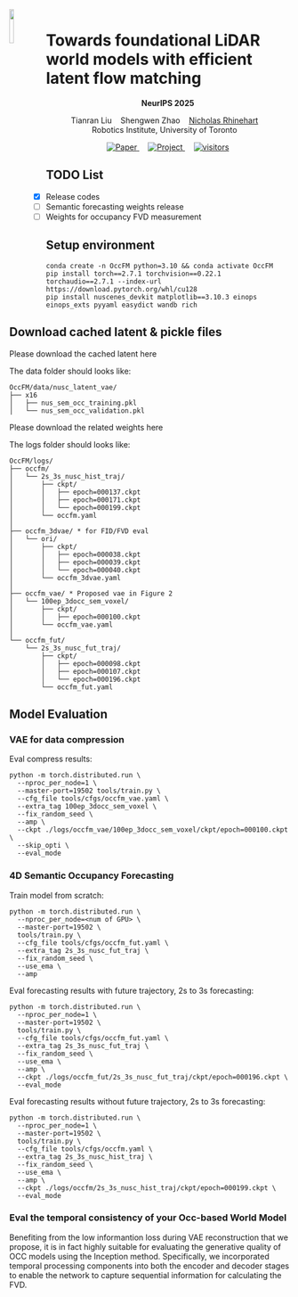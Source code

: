 <img src="https://github.com/Orbis36/OccFM/interneal_release/docs/source/images/logo.png" width="12.5%" align="left">

# Towards foundational LiDAR world models with efficient latent flow matching

<p align="center">
  <strong>NeurIPS 2025</strong>
</p>

<p align="center">
  <a target="_blank">Tianran Liu</a>&nbsp;&nbsp;&nbsp;
  <a target="_blank">Shengwen Zhao</a>&nbsp;&nbsp;&nbsp;
  <a href="https://leaf.utias.utoronto.ca/author/nicholas-rhinehart/" target="_blank">Nicholas Rhinehart</a>&nbsp;&nbsp;&nbsp;
    
  <br />
  Robotics Institute, University of Toronto&nbsp;&nbsp;&nbsp;
</p>

<p align="center">
  <a href="https://arxiv.org/abs/2506.23434">
    <img src="https://img.shields.io/badge/Paper-PDF-B82A24?style=for-the-badge&logo=adobe-acrobat-reader" alt="Paper">
  </a>
  &nbsp;&nbsp;&nbsp;
  <a href="https://your-project-page.com">
    <img src="https://img.shields.io/badge/Project-Page-orange?style=for-the-badge&logo=your-project-logo" alt="Project">
  </a>
  &nbsp;&nbsp;&nbsp;
  <a href="https://github.com/Orbis36/OccFM">
    <img src="https://komarev.com/ghpvc/?username=Orbis36&repo=AdaFlowMatchingWM-Web&color=blue&style=for-the-badge" alt="visitors">
  </a>
</p>

## TODO List
- [x] Release codes
- [ ] Semantic forecasting weights release
- [ ] Weights for occupancy FVD measurement

## Setup environment
```shell
conda create -n OccFM python=3.10 && conda activate OccFM
pip install torch==2.7.1 torchvision==0.22.1 torchaudio==2.7.1 --index-url https://download.pytorch.org/whl/cu128
pip install nuscenes_devkit matplotlib==3.10.3 einops einops_exts pyyaml easydict wandb rich
```
## Download cached latent & pickle files
Please download the cached latent here 

The data folder should looks like: 
```text
OccFM/data/nusc_latent_vae/
├── x16
│   ├── nus_sem_occ_training.pkl
│   └── nus_sem_occ_validation.pkl
```

Please download the related weights here

The logs folder should looks like: 
```text
OccFM/logs/
├── occfm/
│   └── 2s_3s_nusc_hist_traj/
│       ├── ckpt/
│       │   ├── epoch=000137.ckpt
│       │   ├── epoch=000171.ckpt
│       │   └── epoch=000199.ckpt
│       └── occfm.yaml
│
├── occfm_3dvae/ * for FID/FVD eval
│   └── ori/
│       ├── ckpt/
│       │   ├── epoch=000038.ckpt
│       │   ├── epoch=000039.ckpt
│       │   └── epoch=000040.ckpt
│       └── occfm_3dvae.yaml
│
├── occfm_vae/ * Proposed vae in Figure 2
│   └── 100ep_3docc_sem_voxel/
│       ├── ckpt/
│       │   ├── epoch=000100.ckpt
│       └── occfm_vae.yaml
│
└── occfm_fut/
    └── 2s_3s_nusc_fut_traj/
        ├── ckpt/
        │   ├── epoch=000098.ckpt
        │   ├── epoch=000107.ckpt
        │   └── epoch=000196.ckpt
        └── occfm_fut.yaml
```

## Model Evaluation

### VAE for data compression

Eval compress results:
```shell
python -m torch.distributed.run \
  --nproc_per_node=1 \
  --master-port=19502 tools/train.py \ 
  --cfg_file tools/cfgs/occfm_vae.yaml \
  --extra_tag 100ep_3docc_sem_voxel \
  --fix_random_seed \
  --amp \
  --ckpt ./logs/occfm_vae/100ep_3docc_sem_voxel/ckpt/epoch=000100.ckpt \
  --skip_opti \
  --eval_mode
```

### 4D Semantic Occupancy Forecasting 

Train model from scratch:
```shell
python -m torch.distributed.run \
  --nproc_per_node=<num of GPU> \
  --master-port=19502 \
  tools/train.py \
  --cfg_file tools/cfgs/occfm_fut.yaml \
  --extra_tag 2s_3s_nusc_fut_traj \
  --fix_random_seed \
  --use_ema \
  --amp
```

Eval forecasting results with future trajectory, 2s to 3s forecasting:
```shell
python -m torch.distributed.run \
  --nproc_per_node=1 \
  --master-port=19502 \
  tools/train.py \
  --cfg_file tools/cfgs/occfm_fut.yaml \
  --extra_tag 2s_3s_nusc_fut_traj \
  --fix_random_seed \
  --use_ema \
  --amp \
  --ckpt ./logs/occfm_fut/2s_3s_nusc_fut_traj/ckpt/epoch=000196.ckpt \
  --eval_mode
```

Eval forecasting results without future trajectory, 2s to 3s forecasting:

```shell
python -m torch.distributed.run \
  --nproc_per_node=1 \
  --master-port=19502 \
  tools/train.py \
  --cfg_file tools/cfgs/occfm.yaml \
  --extra_tag 2s_3s_nusc_hist_traj \
  --fix_random_seed \
  --use_ema \
  --amp \
  --ckpt ./logs/occfm/2s_3s_nusc_hist_traj/ckpt/epoch=000199.ckpt \
  --eval_mode
```

### Eval the temporal consistency of your Occ-based World Model

Benefiting from the low informantion loss during VAE reconstruction that we propose, it is in fact highly suitable for evaluating the generative quality of OCC models using the Inception method.
Specifically, we incorporated temporal processing components into both the encoder and decoder stages to enable the network to capture sequential information for calculating the FVD.





